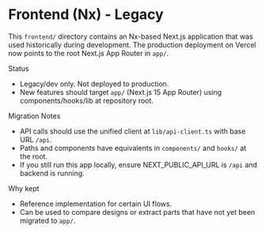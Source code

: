 # Frontend (Nx) - Legacy

This `frontend/` directory contains an Nx-based Next.js application that was used historically during development. The production deployment on Vercel now points to the root Next.js App Router in `app/`.

Status
- Legacy/dev only. Not deployed to production.
- New features should target `app/` (Next.js 15 App Router) using components/hooks/lib at repository root.

Migration Notes
- API calls should use the unified client at `lib/api-client.ts` with base URL `/api`.
- Paths and components have equivalents in `components/` and `hooks/` at the root.
- If you still run this app locally, ensure NEXT_PUBLIC_API_URL is `/api` and backend is running.

Why kept
- Reference implementation for certain UI flows.
- Can be used to compare designs or extract parts that have not yet been migrated to `app/`.
